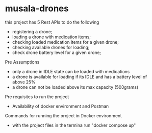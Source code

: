 # musala-drones
this project has 5 Rest APIs to do the following
- registering a drone;
- loading a drone with medication items;
- checking loaded medication items for a given drone; 
- checking available drones for loading;
- check drone battery level for a given drone;

Pre Assumptions
- only a drone in IDLE state can be loaded with medications
- a drone is available for loading if its IDLE and has a battery level of above 25%
- a drone can not be loaded above its max capacity (500grams)

Pre requisites to run the project
- Availability of docker environment and Postman

Commands for running the project in Docker environment
- with the project files in the termina run "docker compose up"


